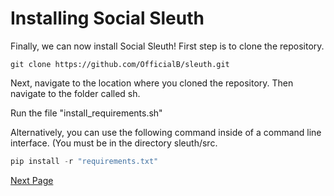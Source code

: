 # Installing Social Sleuth
Finally, we can now install Social Sleuth! First step is to clone the repository.

```git
git clone https://github.com/OfficialB/sleuth.git
```

Next, navigate to the location where you cloned the repository. Then navigate to the folder called sh.

Run the file "install_requirements.sh"

Alternatively, you can use the following command inside of a command line interface. (You must be in the directory sleuth/src.

```ps1
pip install -r "requirements.txt"
```

[Next Page](https://github.com/OfficialB/sleuth/blob/main/docs/usage/running-social-sleuth.md)
